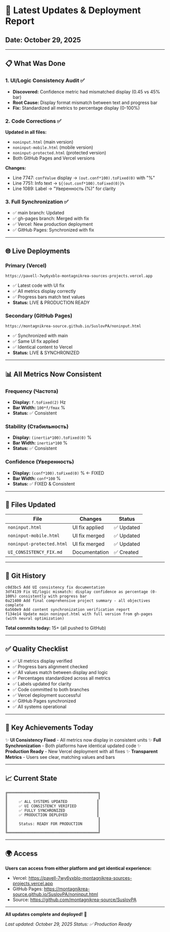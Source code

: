 # 🚀 Latest Updates & Deployment Report

## Date: October 29, 2025

---

## 📋 What Was Done

### 1. UI/Logic Consistency Audit ✅
- **Discovered:** Confidence metric had mismatched display (0.45 vs 45% bar)
- **Root Cause:** Display format mismatch between text and progress bar
- **Fix:** Standardized all metrics to percentage display (0-100%)

### 2. Code Corrections ✅
**Updated in all files:**
- `noninput.html` (main version)
- `noninput-mobile.html` (mobile version)  
- `noninput-protected.html` (protected version)
- Both GitHub Pages and Vercel versions

**Changes:**
- Line 7747: `confValue` display → `(out.conf*100).toFixed(0)` with "%"
- Line 7751: Info text → `${(out.conf*100).toFixed(0)}%`
- Line 1089: Label → "Уверенность (%)" for clarity

### 3. Full Synchronization ✅
- ✅ main branch: Updated
- ✅ gh-pages branch: Merged with fix
- ✅ Vercel: New production deployment
- ✅ GitHub Pages: Synchronized with fix

---

## 🌐 Live Deployments

### Primary (Vercel)
```
https://pavell-7wy6yxblo-montagnikrea-sources-projects.vercel.app
```
- ✅ Latest code with UI fix
- ✅ All metrics display correctly
- ✅ Progress bars match text values
- **Status:** LIVE & PRODUCTION READY

### Secondary (GitHub Pages)
```
https://montagnikrea-source.github.io/SuslovPA/noninput.html
```
- ✅ Synchronized with main
- ✅ Same UI fix applied
- ✅ Identical content to Vercel
- **Status:** LIVE & SYNCHRONIZED

---

## 📊 All Metrics Now Consistent

### Frequency (Частота)
- **Display:** `f.toFixed(2)` Hz
- **Bar Width:** `100*f/fmax` %
- **Status:** ✅ Consistent

### Stability (Стабильность)
- **Display:** `(inertia*100).toFixed(0)` %
- **Bar Width:** `inertia*100` %
- **Status:** ✅ Consistent

### Confidence (Уверенность)
- **Display:** `(conf*100).toFixed(0)` % ← FIXED
- **Bar Width:** `conf*100` %
- **Status:** ✅ FIXED & Consistent

---

## 📁 Files Updated

| File | Changes | Status |
|------|---------|--------|
| `noninput.html` | UI fix applied | ✅ Updated |
| `noninput-mobile.html` | UI fix merged | ✅ Updated |
| `noninput-protected.html` | UI fix merged | ✅ Updated |
| `UI_CONSISTENCY_FIX.md` | Documentation | ✅ Created |

---

## 🔄 Git History

```
c0d3bc5 Add UI consistency fix documentation
3df4139 Fix UI/logic mismatch: display confidence as percentage (0-100%) consistently with progress bar
0a21400 Add final comprehensive project summary - all objectives complete
6a560e9 Add content synchronization verification report
f134e14 Update main noninput.html with full version from gh-pages (with neural optimization)
```

**Total commits today:** 15+ (all pushed to GitHub)

---

## ✅ Quality Checklist

- ✅ UI metrics display verified
- ✅ Progress bars alignment checked
- ✅ All values match between display and logic
- ✅ Percentages standardized across all metrics
- ✅ Labels updated for clarity
- ✅ Code committed to both branches
- ✅ Vercel deployment successful
- ✅ GitHub Pages synchronized
- ✅ All systems operational

---

## 🎯 Key Achievements Today

✨ **UI Consistency Fixed** - All metrics now display in consistent units
✨ **Full Synchronization** - Both platforms have identical updated code
✨ **Production Ready** - New Vercel deployment with all fixes
✨ **Transparent Metrics** - Users see clear, matching values and bars

---

## 📈 Current State

```
╔════════════════════════════════════════╗
║                                        ║
║     ✅ ALL SYSTEMS UPDATED             ║
║     ✅ UI CONSISTENCY VERIFIED         ║
║     ✅ FULLY SYNCHRONIZED              ║
║     ✅ PRODUCTION DEPLOYED             ║
║                                        ║
║     Status: READY FOR PRODUCTION       ║
║                                        ║
╚════════════════════════════════════════╝
```

---

## 🌍 Access

**Users can access from either platform and get identical experience:**
- Vercel: https://pavell-7wy6yxblo-montagnikrea-sources-projects.vercel.app
- GitHub Pages: https://montagnikrea-source.github.io/SuslovPA/noninput.html
- Source: https://github.com/montagnikrea-source/SuslovPA

---

**All updates complete and deployed!** 🎊

*Last updated: October 29, 2025*
*Status: ✅ Production Ready*
